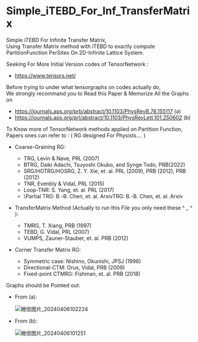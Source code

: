 # Simple_iTEBD_For_Inf_TransferMatrix
Simple iTEBD For Infinite Transfer Matrix, \
Using Transfer Matrix method with iTEBD to exactly compute PartitionFunction PerSites On 2D-Infinite Lattice System. 

Seeking For More Initial Version codes of TensorNetwork :
- https://www.tensors.net/

Before trying to under what tensorgraphs on codes actually do,\
We strongly recommand you to Read this Paper & Memorize All the Graphs on
- https://journals.aps.org/prb/abstract/10.1103/PhysRevB.78.155117 (a)
- https://journals.aps.org/prl/abstract/10.1103/PhysRevLett.101.250602 (b)
 
To Know more of TensorNetwork methods applied on Partition Function, Papers ones can refer to : ( RG designed For Physists.... )
- Coarse-Graining RG: 
    * TRG, Levin & Nave, PRL (2007)
    * BTRG, Daiki Adachi, Tsuyoshi Okubo, and Synge Todo, PRB(2022)
    * SRG/HOTRG/HOSRG, Z. Y. Xie, et. al. PRL (2009), PRB (2012), PRB (2012)
    * TNR, Evenbly & Vidal, PRL (2015)
    * Loop-TNR: S. Yang, et. al. PRL (2017)
    * \Partial TRG: B.-B. Chen, et. al. ArxivTRG: B.-B. Chen, et. al. Arxiv
      
- TransferMatrix Method (Actually to run this File you only need these ^ _ ^ ):
    * TMRG, T. Xiang, PRB (1997) 
    * TEBD, G. Vidal, PRL (2007) 
    * VUMPS, Zauner-Stauber, et. al. PRB (2012)
      
- Corner Transfer Matrix RG:
    * Symmetric case: Nishino, Okunishi, JPSJ (1996)
    * Directional-CTM: Orus, Vidal, PRB (2009)
    * Fixed-point CTMRG: Fishman, et. al. PRB (2018)


Graphs should be Pointed out:

 - From (a): 

   ![微信图片_20240406102224](https://github.com/Sauvignon2584/Simple_iTEBD_For_Inf_TransferMatrix/assets/112241604/5557ae6b-cacd-4273-a54b-2af74f6e3927)


   
 - From (b):

   ![微信图片_20240406101251](https://github.com/Sauvignon2584/Simple_iTEBD_For_Inf_TransferMatrix/assets/112241604/e38a676c-775a-4e96-9151-ea7e3f2cdb92)


   
 
